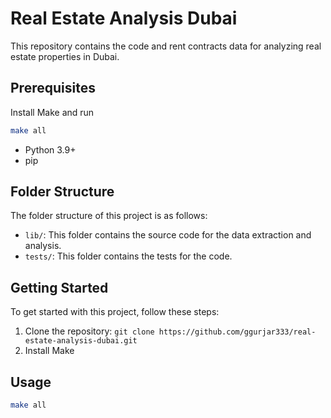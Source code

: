 # Real Estate Analysis Dubai

This repository contains the code and rent contracts data for analyzing real estate properties in Dubai.

## Prerequisites
Install Make and run
```bash
make all
```
- Python 3.9+
- pip

## Folder Structure

The folder structure of this project is as follows:

- `lib/`: This folder contains the source code for the data extraction and analysis.
- `tests/`: This folder contains the tests for the code.

## Getting Started

To get started with this project, follow these steps:

1. Clone the repository: `git clone https://github.com/ggurjar333/real-estate-analysis-dubai.git`
2. Install Make 

## Usage

```sh
make all
``````
